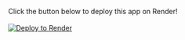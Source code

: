 
Click the button below to deploy this app on Render!
<br />
<br />
<a href="https://render.com/deploy?repo=https://github.com/ashtable/153effect-ashtable-render">
  <img src="https://render.com/images/deploy-to-render-button.svg" alt="Deploy to Render" />
</a>
